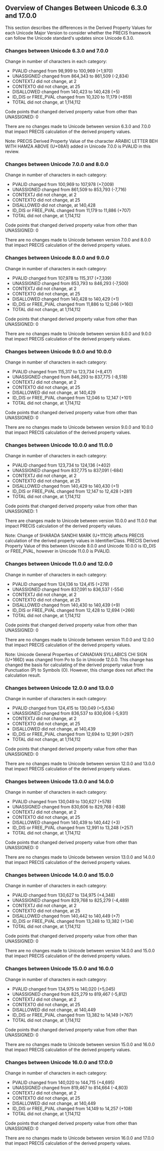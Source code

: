 ## Overview of Changes Between Unicode 6.3.0 and 17.0.0

This section describes the differences in the Derived Property Values for each Unicode Major Version to consider whether the PRECIS framework can follow the Unicode standard's updates since Unicode 6.3.0.

### Changes between Unicode 6.3.0 and 7.0.0

Change in number of characters in each category:

- PVALID changed from 98,999 to 100,969 (+1,970)
- UNASSIGNED changed from 864,343 to 861,509 (-2,834)
- CONTEXTJ did not change, at 2
- CONTEXTO did not change, at 25
- DISALLOWED changed from 140,423 to 140,428 (+5)
- ID_DIS or FREE_PVAL changed from 10,320 to 11,179 (+859)
- TOTAL did not change, at 1,114,112

Code points that changed derived property value from other than UNASSIGNED: 0

There are no changes made to Unicode between version 6.3.0 and 7.0.0 that impact PRECIS calculation of the derived property values.

Note: PRECIS Derived Property Value of the character ARABIC LETTER BEH WITH HAMZA ABOVE (U+08A1) added in Unicode 7.0.0 is PVALID in this review.

### Changes between Unicode 7.0.0 and 8.0.0

Change in number of characters in each category:

- PVALID changed from 100,969 to 107,978 (+7,009)
- UNASSIGNED changed from 861,509 to 853,793 (-7,716)
- CONTEXTJ did not change, at 2
- CONTEXTO did not change, at 25
- DISALLOWED did not change, at 140,428
- ID_DIS or FREE_PVAL changed from 11,179 to 11,886 (+707)
- TOTAL did not change, at 1,114,112

Code points that changed derived property value from other than UNASSIGNED: 0

There are no changes made to Unicode between version 7.0.0 and 8.0.0 that impact PRECIS calculation of the derived property values.

### Changes between Unicode 8.0.0 and 9.0.0

Change in number of characters in each category:

- PVALID changed from 107,978 to 115,317 (+7,339)
- UNASSIGNED changed from 853,793 to 846,293 (-7,500)
- CONTEXTJ did not change, at 2
- CONTEXTO did not change, at 25
- DISALLOWED changed from 140,428 to 140,429 (+1)
- ID_DIS or FREE_PVAL changed from 11,886 to 12,046 (+160)
- TOTAL did not change, at 1,114,112

Code points that changed derived property value from other than UNASSIGNED: 0

There are no changes made to Unicode between version 8.0.0 and 9.0.0 that impact PRECIS calculation of the derived property values.

### Changes between Unicode 9.0.0 and 10.0.0

Change in number of characters in each category:

- PVALID changed from 115,317 to 123,734 (+8,417)
- UNASSIGNED changed from 846,293 to 837,775 (-8,518)
- CONTEXTJ did not change, at 2
- CONTEXTO did not change, at 25
- DISALLOWED did not change, at 140,429
- ID_DIS or FREE_PVAL changed from 12,046 to 12,147 (+101)
- TOTAL did not change, at 1,114,112

Code points that changed derived property value from other than UNASSIGNED: 0

There are no changes made to Unicode between version 9.0.0 and 10.0.0 that impact PRECIS calculation of the derived property values.

### Changes between Unicode 10.0.0 and 11.0.0

Change in number of characters in each category:

- PVALID changed from 123,734 to 124,136 (+402)
- UNASSIGNED changed from 837,775 to 837,091 (-684)
- CONTEXTJ did not change, at 2
- CONTEXTO did not change, at 25
- DISALLOWED changed from 140,429 to 140,430 (+1)
- ID_DIS or FREE_PVAL changed from 12,147 to 12,428 (+281)
- TOTAL did not change, at 1,114,112

Code points that changed derived property value from other than UNASSIGNED: 1

There are changes made to Unicode between version 10.0.0 and 11.0.0 that impact PRECIS calculation of the derived property values.

Note: Change of SHARADA SANDHI MARK (U+111C9) affects PRECIS calculation of the derived property values in IdentifierClass.
PRECIS Derived Property Value of this between Unicode 8.0.0 and Unicode 10.0.0 is ID_DIS or FREE_PVAL, however in Unicode 11.0.0 is PVALID.

### Changes between Unicode 11.0.0 and 12.0.0

Change in number of characters in each category:

- PVALID changed from 124,136 to 124,415 (+279)
- UNASSIGNED changed from 837,091 to 836,537 (-554)
- CONTEXTJ did not change, at 2
- CONTEXTO did not change, at 25
- DISALLOWED changed from 140,430 to 140,439 (+9)
- ID_DIS or FREE_PVAL changed from 12,428 to 12,694 (+266)
- TOTAL did not change, at 1,114,112

Code points that changed derived property value from other than UNASSIGNED: 0

There are no changes made to Unicode between version 11.0.0 and 12.0.0 that impact PRECIS calculation of the derived property values.

Note: Unicode General Properties of CANADIAN SYLLABICS CHI SIGN (U+166D) was changed from Po to So in Unicode 12.0.0.
This change has changed the basis for calculating of the derived property value from Punctuation (P) to Symbols (O).
However, this change does not affect the calculation result.

### Changes between Unicode 12.0.0 and 13.0.0

Change in number of characters in each category:

- PVALID changed from 124,415 to 130,049 (+5,634)
- UNASSIGNED changed from 836,537 to 830,606 (-5,931)
- CONTEXTJ did not change, at 2
- CONTEXTO did not change, at 25
- DISALLOWED did not change, at 140,439
- ID_DIS or FREE_PVAL changed from 12,694 to 12,991 (+297)
- TOTAL did not change, at 1,114,112

Code points that changed derived property value from other than UNASSIGNED: 0

There are no changes made to Unicode between version 12.0.0 and 13.0.0 that impact PRECIS calculation of the derived property values.

### Changes between Unicode 13.0.0 and 14.0.0

Change in number of characters in each category:

- PVALID changed from 130,049 to 130,627 (+578)
- UNASSIGNED changed from 830,606 to 829,768 (-838)
- CONTEXTJ did not change, at 2
- CONTEXTO did not change, at 25
- DISALLOWED changed from 140,439 to 140,442 (+3)
- ID_DIS or FREE_PVAL changed from 12,991 to 13,248 (+257)
- TOTAL did not change, at 1,114,112

Code points that changed derived property value from other than UNASSIGNED: 0

There are no changes made to Unicode between version 13.0.0 and 14.0.0 that impact PRECIS calculation of the derived property values.

### Changes between Unicode 14.0.0 and 15.0.0

Change in number of characters in each category:

- PVALID changed from 130,627 to 134,975 (+4,348)
- UNASSIGNED changed from 829,768 to 825,279 (-4,489)
- CONTEXTJ did not change, at 2
- CONTEXTO did not change, at 25
- DISALLOWED changed from 140,442 to 140,449 (+7)
- ID_DIS or FREE_PVAL changed from 13,248 to 13,382 (+134)
- TOTAL did not change, at 1,114,112

Code points that changed derived property value from other than UNASSIGNED: 0

There are no changes made to Unicode between version 14.0.0 and 15.0.0 that impact PRECIS calculation of the derived property values.

### Changes between Unicode 15.0.0 and 16.0.0

Change in number of characters in each category:

- PVALID changed from 134,975 to 140,020 (+5,045)
- UNASSIGNED changed from 825,279 to 819,467 (-5,812)
- CONTEXTJ did not change, at 2
- CONTEXTO did not change, at 25
- DISALLOWED did not change, at 140,449
- ID_DIS or FREE_PVAL changed from 13,382 to 14,149 (+767)
- TOTAL did not change, at 1,114,112

Code points that changed derived property value from other than UNASSIGNED: 0

There are no changes made to Unicode between version 15.0.0 and 16.0.0 that impact PRECIS calculation of the derived property values.

### Changes between Unicode 16.0.0 and 17.0.0

Change in number of characters in each category:

- PVALID changed from 140,020 to 144,715 (+4,695)
- UNASSIGNED changed from 819,467 to 814,664 (-4,803)
- CONTEXTJ did not change, at 2
- CONTEXTO did not change, at 25
- DISALLOWED did not change, at 140,449
- ID_DIS or FREE_PVAL changed from 14,149 to 14,257 (+108)
- TOTAL did not change, at 1,114,112

Code points that changed derived property value from other than UNASSIGNED: 0

There are no changes made to Unicode between version 16.0.0 and 17.0.0 that impact PRECIS calculation of the derived property values.
